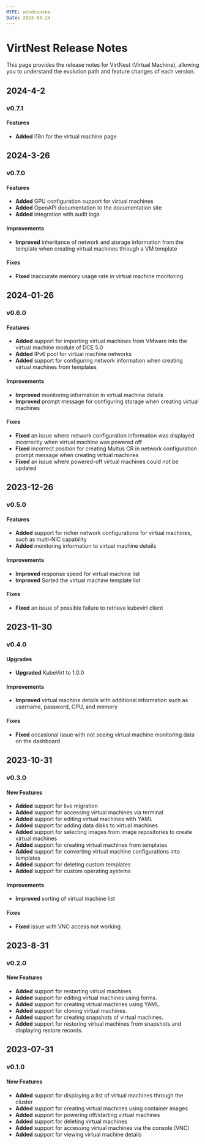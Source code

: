 ```yaml
---
MTPE: windsonsea
Date: 2024-04-24
---
```


# VirtNest Release Notes

This page provides the release notes for VirtNest (Virtual Machine),
allowing you to understand the evolution path and feature changes of each version.

## 2024-4-2

### v0.7.1

#### Features

- **Added** i18n for the virtual machine page

## 2024-3-26

### v0.7.0

#### Features

- **Added** GPU configuration support for virtual machines
- **Added** OpenAPI documentation to the documentation site
- **Added** integration with audit logs

#### Improvements

- **Improved** inheritance of network and storage information from the template
  when creating virtual machines through a VM template

#### Fixes

- **Fixed** inaccurate memory usage rate in virtual machine monitoring

## 2024-01-26

### v0.6.0

#### Features

- **Added** support for importing virtual machines from VMware into the virtual machine module of DCE 5.0
- **Added** IPv6 pool for virtual machine networks
- **Added** support for configuring network information when creating virtual machines from templates

#### Improvements

- **Improved** monitoring information in virtual machine details
- **Improved** prompt message for configuring storage when creating virtual machines

#### Fixes

- **Fixed** an issue where network configuration information was displayed incorrectly when virtual machine was powered off
- **Fixed** incorrect position for creating Multus CR in network configuration prompt message when creating virtual machines
- **Fixed** an issue where powered-off virtual machines could not be updated

## 2023-12-26

### v0.5.0

#### Features

- **Added** support for richer network configurations for virtual machines, such as multi-NIC capability
- **Added** monitoring information to virtual machine details

#### Improvements

- **Improved** response speed for virtual machine list
- **Improved** Sorted the virtual machine template list

#### Fixes

- **Fixed** an issue of possible failure to retrieve kubevirt client

## 2023-11-30

### v0.4.0

#### Upgrades

- **Upgraded** KubeVirt to 1.0.0

#### Improvements

- **Improved** virtual machine details with additional information such as username, password, CPU, and memory

#### Fixes

- **Fixed** occasional issue with not seeing virtual machine monitoring data on the dashboard

## 2023-10-31

### v0.3.0

#### New Features

- **Added** support for live migration
- **Added** support for accessing virtual machines via terminal
- **Added** support for editing virtual machines with YAML
- **Added** support for adding data disks to virtual machines
- **Added** support for selecting images from image repositories to create virtual machines
- **Added** support for creating virtual machines from templates
- **Added** support for converting virtual machine configurations into templates
- **Added** support for deleting custom templates
- **Added** support for custom operating systems

#### Improvements

- **Improved** sorting of virtual machine list

#### Fixes

- **Fixed** issue with VNC access not working

## 2023-8-31

### v0.2.0

#### New Features

- **Added** support for restarting virtual machines.
- **Added** support for editing virtual machines using forms.
- **Added** support for creating virtual machines using YAML.
- **Added** support for cloning virtual machines.
- **Added** support for creating snapshots of virtual machines.
- **Added** support for restoring virtual machines from snapshots and displaying restore records.

## 2023-07-31

### v0.1.0

#### New Features

- **Added** support for displaying a list of virtual machines through the cluster
- **Added** support for creating virtual machines using container images
- **Added** support for powering off/starting virtual machines
- **Added** support for deleting virtual machines
- **Added** support for accessing virtual machines via the console (VNC)
- **Added** support for viewing virtual machine details
